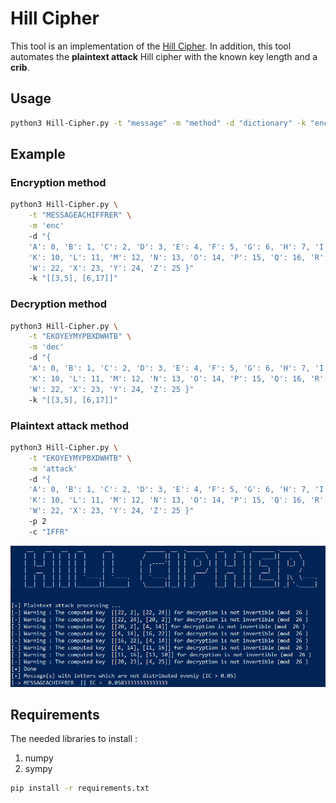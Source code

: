 # Hill Cipher

This tool is an implementation of the [Hill Cipher](https://en.wikipedia.org/wiki/Hill_cipher).
In addition, this tool automates the **plaintext attack** Hill cipher with the known key length and a **crib**.


## Usage

```bash
python3 Hill-Cipher.py -t "message" -m "method" -d "dictionary" -k "encryption/decryption key" -p "key_length" -c "crib"
```

## Example

### Encryption method

```bash
python3 Hill-Cipher.py \
	-t "MESSAGEACHIFFRER" \
	-m 'enc'
	-d "{
    'A': 0, 'B': 1, 'C': 2, 'D': 3, 'E': 4, 'F': 5, 'G': 6, 'H': 7, 'I': 8, 'J': 9,
    'K': 10, 'L': 11, 'M': 12, 'N': 13, 'O': 14, 'P': 15, 'Q': 16, 'R': 17, 'S': 18, 'T': 19, 'U': 20, 'V': 21,
    'W': 22, 'X': 23, 'Y': 24, 'Z': 25 }"
    -k "[[3,5], [6,17]]"
```


### Decryption method

```bash
python3 Hill-Cipher.py \
	-t "EKOYEYMYPBXDWHTB" \
	-m 'dec'
	-d "{
    'A': 0, 'B': 1, 'C': 2, 'D': 3, 'E': 4, 'F': 5, 'G': 6, 'H': 7, 'I': 8, 'J': 9,
    'K': 10, 'L': 11, 'M': 12, 'N': 13, 'O': 14, 'P': 15, 'Q': 16, 'R': 17, 'S': 18, 'T': 19, 'U': 20, 'V': 21,
    'W': 22, 'X': 23, 'Y': 24, 'Z': 25 }"
    -k "[[3,5], [6,17]]"
```


### Plaintext attack method

```bash
python3 Hill-Cipher.py \
	-t "EKOYEYMYPBXDWHTB" \
	-m 'attack'
	-d "{
    'A': 0, 'B': 1, 'C': 2, 'D': 3, 'E': 4, 'F': 5, 'G': 6, 'H': 7, 'I': 8, 'J': 9,
    'K': 10, 'L': 11, 'M': 12, 'N': 13, 'O': 14, 'P': 15, 'Q': 16, 'R': 17, 'S': 18, 'T': 19, 'U': 20, 'V': 21,
    'W': 22, 'X': 23, 'Y': 24, 'Z': 25 }"
    -p 2 
    -c "IFFR"
```
![Alt text](./img/simple_example.png)



## Requirements

The needed libraries to install :
1. numpy
2. sympy

```bash
pip install -r requirements.txt
```